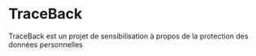# TraceBack
TraceBack est un projet de sensibilisation à propos de la protection des données personnelles 

